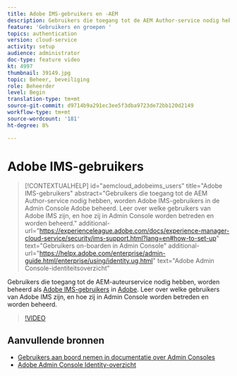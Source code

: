 ```yaml
---
title: Adobe IMS-gebruikers en -AEM
description: Gebruikers die toegang tot de AEM Author-service nodig hebben, worden Adobe IMS-gebruikers in de Admin Console Adobe beheerd. Leer over welke gebruikers van Adobe IMS zijn, en hoe zij in Admin Console worden betreden en worden beheerd.
feature: 'Gebruikers en groepen '
topics: authentication
version: cloud-service
activity: setup
audience: administrator
doc-type: feature video
kt: 4997
thumbnail: 39149.jpg
topic: Beheer, beveiliging
role: Beheerder
level: Begin
translation-type: tm+mt
source-git-commit: d9714b9a291ec3ee5f3dba9723de72bb120d2149
workflow-type: tm+mt
source-wordcount: '181'
ht-degree: 8%

---
```



# Adobe IMS-gebruikers

>[!CONTEXTUALHELP]
>id="aemcloud_adobeims_users"
>title="Adobe IMS-gebruikers"
>abstract="Gebruikers die toegang tot de AEM Author-service nodig hebben, worden Adobe IMS-gebruikers in de Admin Console Adobe beheerd. Leer over welke gebruikers van Adobe IMS zijn, en hoe zij in Admin Console worden betreden en worden beheerd."
>additional-url="https://experienceleague.adobe.com/docs/experience-manager-cloud-service/security/ims-support.html?lang=en#how-to-set-up" text="Gebruikers on-boarden in Admin Console"
>additional-url="https://helpx.adobe.com/enterprise/admin-guide.html/enterprise/using/identity.ug.html" text="Adobe Admin Console-identiteitsoverzicht"

Gebruikers die toegang tot de AEM-auteurservice nodig hebben, worden beheerd als [Adobe IMS-gebruikers](https://helpx.adobe.com/nl/enterprise/using/set-up-identity.html) in [Adobe](https://adminconsole.adobe.com). Leer over welke gebruikers van Adobe IMS zijn, en hoe zij in Admin Console worden betreden en worden beheerd.

>[!VIDEO](https://video.tv.adobe.com/v/39149/?quality=12&learn=on)

## Aanvullende bronnen

+ [Gebruikers aan boord nemen in documentatie over Admin Consoles](https://docs.adobe.com/content/help/en/experience-manager-cloud-service/security/ims-support.html#onboarding-users-in-admin-console)
+ [Adobe Admin Console Identity-overzicht](https://helpx.adobe.com/enterprise/using/identity.html)
